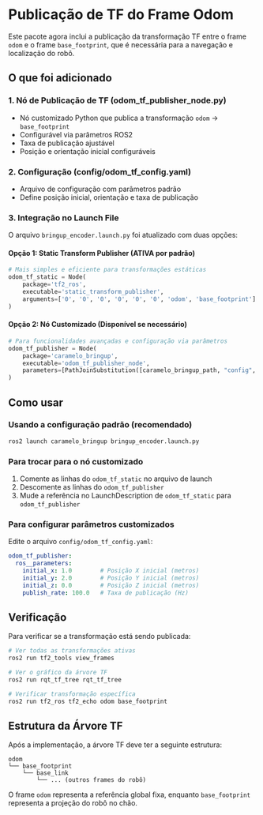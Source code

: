 # Publicação de TF do Frame Odom

Este pacote agora inclui a publicação da transformação TF entre o frame `odom` e o frame `base_footprint`, que é necessária para a navegação e localização do robô.

## O que foi adicionado

### 1. Nó de Publicação de TF (odom_tf_publisher_node.py)
- Nó customizado Python que publica a transformação `odom` -> `base_footprint`
- Configurável via parâmetros ROS2
- Taxa de publicação ajustável
- Posição e orientação inicial configuráveis

### 2. Configuração (config/odom_tf_config.yaml)
- Arquivo de configuração com parâmetros padrão
- Define posição inicial, orientação e taxa de publicação

### 3. Integração no Launch File
O arquivo `bringup_encoder.launch.py` foi atualizado com duas opções:

#### Opção 1: Static Transform Publisher (ATIVA por padrão)
```python
# Mais simples e eficiente para transformações estáticas
odom_tf_static = Node(
    package='tf2_ros',
    executable='static_transform_publisher',
    arguments=['0', '0', '0', '0', '0', '0', 'odom', 'base_footprint']
)
```

#### Opção 2: Nó Customizado (Disponível se necessário)
```python
# Para funcionalidades avançadas e configuração via parâmetros
odom_tf_publisher = Node(
    package='caramelo_bringup',
    executable='odom_tf_publisher_node',
    parameters=[PathJoinSubstitution([caramelo_bringup_path, "config", "odom_tf_config.yaml"])]
)
```

## Como usar

### Usando a configuração padrão (recomendado)
```bash
ros2 launch caramelo_bringup bringup_encoder.launch.py
```

### Para trocar para o nó customizado
1. Comente as linhas do `odom_tf_static` no arquivo de launch
2. Descomente as linhas do `odom_tf_publisher`
3. Mude a referência no LaunchDescription de `odom_tf_static` para `odom_tf_publisher`

### Para configurar parâmetros customizados
Edite o arquivo `config/odom_tf_config.yaml`:
```yaml
odom_tf_publisher:
  ros__parameters:
    initial_x: 1.0        # Posição X inicial (metros)
    initial_y: 2.0        # Posição Y inicial (metros)
    initial_z: 0.0        # Posição Z inicial (metros)
    publish_rate: 100.0   # Taxa de publicação (Hz)
```

## Verificação

Para verificar se a transformação está sendo publicada:
```bash
# Ver todas as transformações ativas
ros2 run tf2_tools view_frames

# Ver o gráfico da árvore TF
ros2 run rqt_tf_tree rqt_tf_tree

# Verificar transformação específica
ros2 run tf2_ros tf2_echo odom base_footprint
```

## Estrutura da Árvore TF

Após a implementação, a árvore TF deve ter a seguinte estrutura:
```
odom
└── base_footprint
    └── base_link
        └── ... (outros frames do robô)
```

O frame `odom` representa a referência global fixa, enquanto `base_footprint` representa a projeção do robô no chão.
